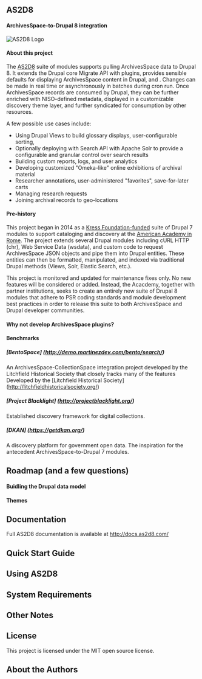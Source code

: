 ## AS2D8
#### ArchivesSpace-to-Drupal 8 integration

![AS2D8 Logo]()

#### About this project
The [AS2D8](https://www.as2d8.com/) suite of modules supports pulling ArchivesSpace data to Drupal 8. It extends the Drupal core Migrate API with plugins, provides sensible defaults for displaying ArchivesSpace content in Drupal, and . Changes can be made in real time or asynchronously in batches during cron run. Once ArchivesSpace records are consumed by Drupal, they can be further enriched with NISO-defined metadata, displayed in a customizable discovery theme layer, and further syndicated for consumption by other resources. 

A few possible use cases include:
- Using Drupal Views to build glossary displays, user-configurable sorting, 
- Optionally deploying with Search API with Apache Solr to provide a configurable and granular control over search results 
- Building custom reports, logs, and user analytics
- Developing customized "Omeka-like" online exhibitions of archival material
- Researcher annotations, user-administered "favorites", save-for-later carts
- Managing research requests
- Joining archival records to geo-locations

#### Pre-history
This project began in 2014 as a [Kress Foundation-funded](http://www.kressfoundation.org) suite of Drupal 7 modules to support cataloging and discovery at the [American Academy in Rome](http://www.aarome.org). The project extends several Drupal modules including cURL HTTP (chr), Web Service Data (wsdata), and custom code to request ArchivesSpace JSON objects and pipe them into Drupal entities. These entities can then be formatted, manipulated, and indexed via traditional Drupal methods (Views, Solr, Elastic Search, etc.).

This project is monitored and updated for maintenance fixes only. No new features will be considered or added. Instead, the Acacdemy, together with partner institutions, seeks to create an entirely new suite of Drupal 8 modules that adhere to PSR coding standards and module development best practices in order to release this suite to both ArchivesSpace and Drupal developer communities.

#### Why not develop ArchivesSpace plugins?

#### Benchmarks
##### [BentoSpace] (http://demo.martinezdev.com/bento/search/)
An ArchivesSpace-CollectionSpace integration project developed by the Litchfield Historical Society that closely tracks many of the features Developed by the [Litchfield Historical Society] (http://litchfieldhistoricalsociety.org/)

##### [Project Blacklight] (http://projectblacklight.org/)
Established discovery framework for digital collections.

##### [DKAN] (https://getdkan.org/)
A discovery platform for government open data. The inspiration for the antecedent ArchivesSpace-to-Drupal 7 modules.

## Roadmap (and a few questions)

#### Buidling the Drupal data model

#### Themes

## Documentation

Full AS2D8 documentation is available at http://docs.as2d8.com/

## Quick Start Guide

## Using AS2D8

## System Requirements

## Other Notes

## License

This project is licensed under the MIT open source license.

## About the Authors
